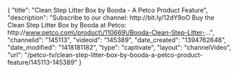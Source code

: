 {
    "title": "Clean Step Litter Box by Booda - A Petco Product Feature",
    "description": "Subscribe to our channel: http:\/\/bit.ly\/12dY9oO Buy the Clean Step Litter Box by Booda at Petco: http:\/\/www.petco.com\/product\/110669\/Booda-Clean-Step-Litter-...",
    "channelid": "145113",
    "videoid": "145389",
    "date_created": "1394762648",
    "date_modified": "1418181182",
    "type": "captivate",
    "layout": "channelVideo",
    "url": "\/petco-tv\/clean-step-litter-box-by-booda-a-petco-product-feature\/145113-145389"
}